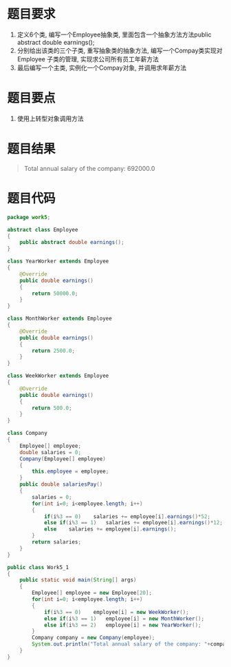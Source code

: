 # 题目要求
1. 定义6个类, 编写一个Employee抽象类, 里面包含一个抽象方法方法public abstract double earnings();
2. 分别给出该类的三个子类, 重写抽象类的抽象方法, 编写一个Compay类实现对Employee 子类的管理, 实现求公司所有员工年薪方法
3. 最后编写一个主类, 实例化一个Compay对象, 并调用求年薪方法

# 题目要点
1. 使用上转型对象调用方法

# 题目结果
>Total annual salary of the company: 692000.0

# 题目代码
``` Java
package work5;

abstract class Employee
{
	public abstract double earnings();
}

class YearWorker extends Employee
{
	@Override
	public double earnings()
	{
		return 50000.0;
	}
}

class MonthWorker extends Employee
{
	@Override
	public double earnings()
	{
		return 2500.0;
	}
}

class WeekWorker extends Employee
{
	@Override
	public double earnings()
	{
		return 500.0;
	}
}

class Company
{
	Employee[] employee;
	double salaries = 0;
	Company(Employee[] employee)
	{
		this.employee = employee;
	}
	public double salariesPay()
	{
		salaries = 0;
		for(int i=0; i<employee.length; i++)
		{
			if(i%3 == 0)	salaries += employee[i].earnings()*52;
			else if(i%3 == 1)	salaries += employee[i].earnings()*12;
			else	salaries += employee[i].earnings();
		}
		return salaries;
	}
}

public class Work5_1
{
	public static void main(String[] args)
	{
		Employee[] employee = new Employee[20];
		for(int i=0; i<employee.length; i++)
		{
			if(i%3 == 0)	employee[i] = new WeekWorker();
			else if(i%3 == 1)	employee[i] = new MonthWorker();
			else if(i%3 == 2)	employee[i] = new YearWorker(); 
		}
		Company company = new Company(employee);
		System.out.println("Total annual salary of the company: "+company.salariesPay());
	}
}
```